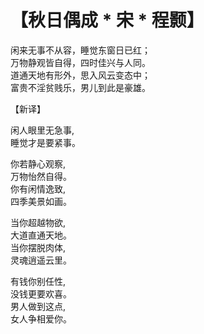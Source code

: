 # 【秋日偶成 * 宋 * 程颢】

闲来无事不从容，睡觉东窗日已红；  
万物静观皆自得，四时佳兴与人同。  
道通天地有形外，思入风云变态中；  
富贵不淫贫贱乐，男儿到此是豪雄。

【新译】

闲人眼里无急事,  
睡觉才是要紧事。

你若静心观察,  
万物怡然自得。  
你有闲情逸致,  
四季美景如画。

当你超越物欲,  
大道直通天地。  
当你摆脱肉体,  
灵魂逍遥云里。

有钱你别任性,  
没钱更要欢喜。  
男人做到这点,  
女人争相爱你。
